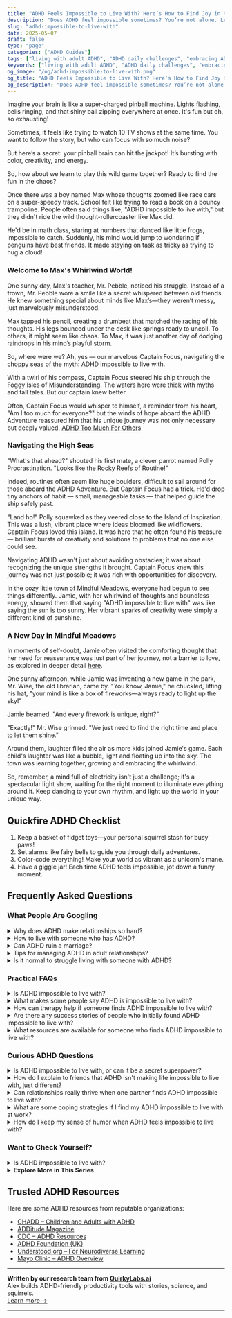 ```yaml
---
title: "ADHD Feels Impossible to Live With? Here’s How to Find Joy in the Chaos"
description: "Does ADHD feel impossible sometimes? You’re not alone. Learn how to manage daily challenges, embrace your wild mind, and build a life full of joy and ease."
slug: "adhd-impossible-to-live-with"
date: 2025-05-07
draft: false
type: "page"
categories: ["ADHD Guides"]
tags: ["living with adult ADHD", "ADHD daily challenges", "embracing ADHD chaos", "ADHD coping strategies", "ADHD creative minds", "ADHD mental health support", "finding joy with ADHD"]
keywords: ["living with adult ADHD", "ADHD daily challenges", "embracing ADHD chaos", "ADHD coping strategies", "ADHD creative minds", "ADHD mental health support", "finding joy with ADHD"]
og_image: "/og/adhd-impossible-to-live-with.png"
og_title: "ADHD Feels Impossible to Live With? Here’s How to Find Joy in the Chaos"
og_description: "Does ADHD feel impossible sometimes? You’re not alone. Learn how to manage daily challenges, embrace your wild mind, and build a life full of joy and ease."
---
```



Imagine your brain is like a super-charged pinball machine. Lights flashing, bells ringing, and that shiny ball zipping everywhere at once. It's fun but oh, so exhausting!

Sometimes, it feels like trying to watch 10 TV shows at the same time. You want to follow the story, but who can focus with so much noise?

But here’s a secret: your pinball brain can hit the jackpot! It’s bursting with color, creativity, and energy.

So, how about we learn to play this wild game together? Ready to find the fun in the chaos?

Once there was a boy named Max whose thoughts zoomed like race cars on a super-speedy track. School felt like trying to read a book on a bouncy trampoline. People often said things like, "ADHD impossible to live with," but they didn't ride the wild thought-rollercoaster like Max did.

He'd be in math class, staring at numbers that danced like little frogs, impossible to catch. Suddenly, his mind would jump to wondering if penguins have best friends. It made staying on task as tricky as trying to hug a cloud!

### Welcome to Max's Whirlwind World!

One sunny day, Max's teacher, Mr. Pebble, noticed his struggle. Instead of a frown, Mr. Pebble wore a smile like a secret whispered between old friends. He knew something special about minds like Max’s—they weren’t messy, just marvelously misunderstood.

Max tapped his pencil, creating a drumbeat that matched the racing of his thoughts. His legs bounced under the desk like springs ready to uncoil. To others, it might seem like chaos. To Max, it was just another day of dodging raindrops in his mind’s playful storm.

So, where were we? Ah, yes — our marvelous Captain Focus, navigating the choppy seas of the myth: ADHD impossible to live with. 

With a twirl of his compass, Captain Focus steered his ship through the Foggy Isles of Misunderstanding. The waters here were thick with myths and tall tales. But our captain knew better.

Often, Captain Focus would whisper to himself, a reminder from his heart, "Am I too much for everyone?" but the winds of hope aboard the ADHD Adventure reassured him that his unique journey was not only necessary but deeply valued. [ADHD Too Much For Others](/pages/adhd-too-much-for-others/)

### Navigating the High Seas

"What's that ahead?" shouted his first mate, a clever parrot named Polly Procrastination. "Looks like the Rocky Reefs of Routine!"

Indeed, routines often seem like huge boulders, difficult to sail around for those aboard the ADHD Adventure. But Captain Focus had a trick. He'd drop tiny anchors of habit — small, manageable tasks — that helped guide the ship safely past.

"Land ho!" Polly squawked as they veered close to the Island of Inspiration. This was a lush, vibrant place where ideas bloomed like wildflowers. Captain Focus loved this island. It was here that he often found his treasure — brilliant bursts of creativity and solutions to problems that no one else could see.

Navigating ADHD wasn't just about avoiding obstacles; it was about recognizing the unique strengths it brought. Captain Focus knew this journey was not just possible; it was rich with opportunities for discovery.

In the cozy little town of Mindful Meadows, everyone had begun to see things differently. Jamie, with her whirlwind of thoughts and boundless energy, showed them that saying "ADHD impossible to live with" was like saying the sun is too sunny. Her vibrant sparks of creativity were simply a different kind of sunshine.

### A New Day in Mindful Meadows

In moments of self-doubt, Jamie often visited the comforting thought that her need for reassurance was just part of her journey, not a barrier to love, as explored in deeper detail [here](/pages/adhd-need-for-reassurance/).

One sunny afternoon, while Jamie was inventing a new game in the park, Mr. Wise, the old librarian, came by. "You know, Jamie," he chuckled, lifting his hat, "your mind is like a box of fireworks—always ready to light up the sky!"

Jamie beamed. "And every firework is unique, right?"

"Exactly!" Mr. Wise grinned. "We just need to find the right time and place to let them shine."

Around them, laughter filled the air as more kids joined Jamie's game. Each child's laughter was like a bubble, light and floating up into the sky. The town was learning together, growing and embracing the whirlwind.

So, remember, a mind full of electricity isn't just a challenge; it's a spectacular light show, waiting for the right moment to illuminate everything around it. Keep dancing to your own rhythm, and light up the world in your unique way.

## Quickfire ADHD Checklist

1. Keep a basket of fidget toys—your personal squirrel stash for busy paws!
2. Set alarms like fairy bells to guide you through daily adventures.
3. Color-code everything! Make your world as vibrant as a unicorn's mane.
4. Have a giggle jar! Each time ADHD feels impossible, jot down a funny moment.

## Frequently Asked Questions



### What People Are Googling

<details><summary>Why does ADHD make relationships so hard?</summary><p>Navigating relationships with ADHD can indeed be a bit tricky, but knowing why can make all the difference. ADHD can affect communication and attention, which are pretty crucial in maintaining connections with others. You might find yourself forgetting important dates or struggling to stay engaged in conversations, which can sometimes leave your loved ones feeling a bit overlooked. Remember, understanding these challenges is the first step to managing them, and with strategies and open communication, you can build strong, meaningful relationships.</p></details>
<details><summary>How to live with someone who has ADHD?</summary><p>Living with someone who has ADHD can be a vibrant and rewarding experience, filled with creativity and energy! It's important to embrace open communication, allowing space for honest conversations about each other's needs and how ADHD might impact daily living. Patience and understanding are key, as ADHD can bring unique challenges, such as forgetfulness or periods of hyperfocus. Establishing gentle reminders and helping to create organized systems can support your shared environment and enhance your relationship. By working together and embracing the strengths of ADHD, you can create a supportive and loving home.</p></details>
<details><summary>Can ADHD ruin a marriage?</summary><p>Having ADHD doesn't mean your marriage is doomed, not at all! Like any relationship, marriages where one or both partners have ADHD can face unique challenges, such as issues with disorganization, forgetfulness, or communication. The key is understanding and teamwork. By learning more about how ADHD affects each partner, embracing effective communication strategies, and possibly seeking guidance from a therapist or coach, couples can strengthen their bond and navigate the journey together more smoothly.</p></details>
<details><summary>Tips for managing ADHD in adult relationships?</summary><p>Navigating relationships with ADHD can definitely present its unique set of challenges, but with the right strategies, it can also lead to deeply rewarding connections. Communication is key: openly share your needs and how ADHD affects you, which can help your partner understand your world a bit better. Establishing routines together can also be incredibly helpful, like setting specific times for discussions or joint activities, which helps manage expectations and reduce misunderstandings. Lastly, don’t forget the power of teamwork—working together on strategies that benefit both partners can strengthen your bond and make managing daily life a lot smoother.</p></details>
<details><summary>Is it normal to struggle living with someone with ADHD?</summary><p>Absolutely, it's quite normal to experience challenges when living with someone who has ADHD. Each person brings their own set of traits to a relationship, and ADHD can certainly add unique dynamics. It's important to approach these challenges with empathy and open communication. Learning about ADHD together can help both of you understand each other's experiences and find effective strategies to support one another in your shared space.</p></details>



### Practical FAQs

<details><summary>Is ADHD impossible to live with?</summary><p>Absolutely not! Living with ADHD certainly comes with its unique set of challenges, but it's entirely possible to live a fulfilling and successful life. Many people with ADHD find strategies that work well for them, from structured routines to creative outlets that harness their incredible energy and creativity. Remember, ADHD adds some vibrant colors to the tapestry of who you are, and with the right support and tools, you can truly thrive.</p></details>
<details><summary>What makes some people say ADHD is impossible to live with?</summary><p>Living with ADHD can indeed present its fair share of challenges, and it's perfectly understandable why some might feel overwhelmed. The diverse symptoms, like difficulty focusing, managing time, and keeping up with daily tasks, can make everyday life feel a bit more complicated. However, it’s important to remember that while ADHD can make some aspects of life tough, many have found strategies and support that help them thrive. Embracing the journey and seeking understanding and help, whether through coaching, therapy, or community support, can turn those feelings of impossibility into manageable, and even rewarding, experiences.</p></details>
<details><summary>How can therapy help if someone finds ADHD impossible to live with?</summary><p>Therapy can be a wonderfully supportive resource when you're feeling overwhelmed by ADHD. It provides a safe space to explore your experiences and challenges, helping you understand and navigate the complexities of ADHD. A therapist, especially one familiar with ADHD, can work with you to develop personalized strategies that enhance your ability to manage tasks, regulate emotions, and improve relationships. Together, you can discover techniques and tools that make daily life not just manageable, but also more enjoyable.</p></details>
<details><summary>Are there any success stories of people who initially found ADHD impossible to live with?</summary><p>Absolutely! There are countless success stories of individuals who initially struggled with ADHD and then found ways to thrive. Many have learned to harness their unique ADHD traits like creativity, enthusiasm, and the ability to think outside the box, turning what seemed like obstacles into valuable assets. Celebrities, entrepreneurs, artists, and professionals from all walks of life have shared their journeys, highlighting how understanding and managing their ADHD was key to their success. It's all about finding the right strategies and supports that work for you.</p></details>
<details><summary>What resources are available for someone who finds ADHD impossible to live with?</summary><p>It's completely understandable to feel overwhelmed by ADHD at times, but remember, you're not alone in this. There are numerous resources designed to support you, such as ADHD coaches who can work with you to tailor strategies that fit your unique needs, or support groups where you can connect with others who truly get it. Consider also exploring books and websites dedicated to ADHD management which can offer practical tips and insights. Lastly, professional help from psychologists or psychiatrists experienced in ADHD can be invaluable in managing symptoms and improving your quality of life.</p></details>



### Curious ADHD Questions

<details><summary>Is ADHD impossible to live with, or can it be a secret superpower?</summary><p>Absolutely, living with ADHD can indeed have its challenges, but many also find it comes with unique strengths that can feel a bit like having a secret superpower! For instance, many individuals with ADHD are known for their creativity, energy, ability to think outside the box, and rapid problem-solving skills. It’s all about learning how to harness these traits effectively and finding strategies that work for you. While it might require some navigating, with the right support and understanding, ADHD can definitely be more of a superpower than a setback.</p></details>
<details><summary>How do I explain to friends that ADHD isn't making life impossible to live with, just different?</summary><p>That's a great question, and it's wonderful that you want to share your experience with your friends! You might start by explaining that ADHD does bring its unique set of challenges, but it also comes with its own strengths and quirks. Let them know that while some tasks might be harder for you, you have ways of managing them, and there are aspects of ADHD that even enhance your life, like your creativity or energy. It’s all about finding balance and understanding, and their support means the world to you as you navigate these differences together.</p></details>
<details><summary>Can relationships really thrive when one partner finds ADHD impossible to live with?</summary><p>Navigating relationships where ADHD is involved can definitely present its unique challenges, but it's important to remember that thriving together is absolutely possible. Open communication, empathy, and a willingness to learn about each other's experiences are key. When one partner finds ADHD traits challenging, it might help to work together or with a professional to develop strategies that address specific difficulties. Remember, every relationship has its hurdles, and with patience, understanding, and a bit of teamwork, you can create a supportive and loving environment together.</p></details>
<details><summary>What are some coping strategies if I find my ADHD impossible to live with at work?</summary><p>I'm really glad you reached out for support; managing ADHD at work can definitely have its challenging moments. One effective strategy is to break tasks into smaller, more manageable chunks, and use timers or alarms as reminders to help keep you on track. It might also help to organize your workspace to minimize distractions—keeping only what you need for your current task on your desk, for example. Don’t forget, regular breaks are important too; they help reset your focus and reduce overwhelm. Remember, finding what works best for you is a personal journey, and it's perfectly okay to try different strategies to see what fits best.</p></details>
<details><summary>How do I keep my sense of humor when ADHD feels impossible to live with?</summary><p>It's wonderful that you're looking to hold onto your sense of humor through the ups and downs of ADHD—it really can be a superpower in its own right! On tough days, try to embrace the quirks of ADHD by seeing the lighter side of mishaps or unexpected situations. Sometimes, sharing your experiences with friends who understand, or even finding a community online, can turn frustrations into funny, relatable stories. And remember, laughing at ourselves is not about diminishing our struggles but about easing the weight they carry, making everything a bit brighter.</p></details>



### Want to Check Yourself?

<details><summary>Is ADHD impossible to live with?</summary><p>Absolutely not! Living with ADHD certainly has its challenges, but it also brings unique strengths and perspectives. Many people with ADHD are incredibly creative, quick-thinking, and passionate about their interests. With the right strategies, support, and understanding, individuals with ADHD can not only manage day-to-day life but truly thrive. Remember, you’re not alone in this journey, and there’s a whole community out here ready to support you.</p></details>

<script type="application/ld+json">
{
  "@context": "https://schema.org",
  "@type": "FAQPage",
  "mainEntity": [
    {
      "@type": "Question",
      "name": "Why does ADHD make relationships so hard?",
      "acceptedAnswer": {
        "@type": "Answer",
        "text": "Navigating relationships with ADHD can indeed be a bit tricky, but knowing why can make all the difference. ADHD can affect communication and attention, which are pretty crucial in maintaining connections with others. You might find yourself forgetting important dates or struggling to stay engaged in conversations, which can sometimes leave your loved ones feeling a bit overlooked. Remember, understanding these challenges is the first step to managing them, and with strategies and open communication, you can build strong, meaningful relationships."
      }
    },
    {
      "@type": "Question",
      "name": "How to live with someone who has ADHD?",
      "acceptedAnswer": {
        "@type": "Answer",
        "text": "Living with someone who has ADHD can be a vibrant and rewarding experience, filled with creativity and energy! It's important to embrace open communication, allowing space for honest conversations about each other's needs and how ADHD might impact daily living. Patience and understanding are key, as ADHD can bring unique challenges, such as forgetfulness or periods of hyperfocus. Establishing gentle reminders and helping to create organized systems can support your shared environment and enhance your relationship. By working together and embracing the strengths of ADHD, you can create a supportive and loving home."
      }
    },
    {
      "@type": "Question",
      "name": "Can ADHD ruin a marriage?",
      "acceptedAnswer": {
        "@type": "Answer",
        "text": "Having ADHD doesn't mean your marriage is doomed, not at all! Like any relationship, marriages where one or both partners have ADHD can face unique challenges, such as issues with disorganization, forgetfulness, or communication. The key is understanding and teamwork. By learning more about how ADHD affects each partner, embracing effective communication strategies, and possibly seeking guidance from a therapist or coach, couples can strengthen their bond and navigate the journey together more smoothly."
      }
    },
    {
      "@type": "Question",
      "name": "Tips for managing ADHD in adult relationships?",
      "acceptedAnswer": {
        "@type": "Answer",
        "text": "Navigating relationships with ADHD can definitely present its unique set of challenges, but with the right strategies, it can also lead to deeply rewarding connections. Communication is key: openly share your needs and how ADHD affects you, which can help your partner understand your world a bit better. Establishing routines together can also be incredibly helpful, like setting specific times for discussions or joint activities, which helps manage expectations and reduce misunderstandings. Lastly, don\u2019t forget the power of teamwork\u2014working together on strategies that benefit both partners can strengthen your bond and make managing daily life a lot smoother."
      }
    },
    {
      "@type": "Question",
      "name": "Is it normal to struggle living with someone with ADHD?",
      "acceptedAnswer": {
        "@type": "Answer",
        "text": "Absolutely, it's quite normal to experience challenges when living with someone who has ADHD. Each person brings their own set of traits to a relationship, and ADHD can certainly add unique dynamics. It's important to approach these challenges with empathy and open communication. Learning about ADHD together can help both of you understand each other's experiences and find effective strategies to support one another in your shared space."
      }
    }
  ]
}
</script>
<script type="application/ld+json">
{
  "@context": "https://schema.org",
  "@type": "Article",
  "author": {
    "@type": "Person",
    "name": "QuirkyLabs",
    "url": "https://quirkylabs.ai/about"
  },
  "headline": "adhd impossible to live with: \"ADHD Feels Impossible? Find Joy & Ease in Living!\"",
  "mainEntityOfPage": "https://blog.quirkylabs.ai/pages/adhd-impossible-to-live-with/",
  "datePublished": "2025-05-07"
}
</script>
<script type="application/ld+json">
{
  "@context": "https://schema.org",
  "@type": "BreadcrumbList",
  "itemListElement": [
    {
      "@type": "ListItem",
      "position": 1,
      "name": "Home",
      "item": "https://quirkylabs.ai/"
    },
    {
      "@type": "ListItem",
      "position": 2,
      "name": "Blog",
      "item": "https://blog.quirkylabs.ai/"
    },
    {
      "@type": "ListItem",
      "position": 3,
      "name": "adhd impossible to live with: \"ADHD Feels Impossible? Find Joy & Ease in Living!\"",
      "item": "https://blog.quirkylabs.ai/pages/adhd-impossible-to-live-with/"
    }
  ]
}
</script>

<details>
<summary><strong>Explore More in This Series</strong></summary>

- [Adhd Fear Of Abandonment](/pages/adhd-fear-of-abandonment/)
- [Adhd Too Emotional](/pages/adhd-too-emotional/)
- [Adhd Anxious Attachment](/pages/adhd-anxious-attachment/)
- [Adhd Love Me Then Leave Me](/pages/adhd-love-me-then-leave-me/)
- [Adhd I Scare People Away](/pages/adhd-i-scare-people-away/)
- [Adhd Breakups And Blame](/pages/adhd-breakups-and-blame/)
- [Adhd Sabotaging Relationships](/pages/adhd-sabotaging-relationships/)
- [Adhd Fear Being Unlovable](/pages/adhd-fear-being-unlovable/)
</details>



## Trusted ADHD Resources

Here are some ADHD resources from reputable organizations:

- [CHADD – Children and Adults with ADHD](https://chadd.org)
- [ADDitude Magazine](https://www.additudemag.com)
- [CDC – ADHD Resources](https://www.cdc.gov/ncbddd/adhd)
- [ADHD Foundation (UK)](https://www.adhdfoundation.org.uk)
- [Understood.org – For Neurodiverse Learning](https://www.understood.org)
- [Mayo Clinic – ADHD Overview](https://www.mayoclinic.org/diseases-conditions/adhd)


---

**Written by our research team from [QuirkyLabs.ai](https://quirkylabs.ai)**  
Alex builds ADHD-friendly productivity tools with stories, science, and squirrels.  
[Learn more →](https://quirkylabs.ai)

---